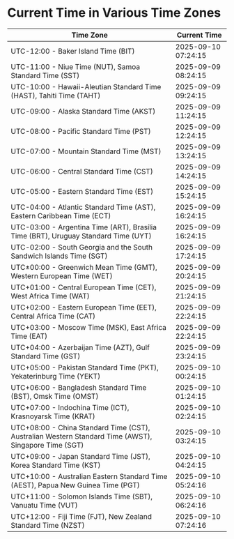 # Current Time in Various Time Zones

| Time Zone | Current Time |
|-----------|--------------|
| UTC-12:00 - Baker Island Time (BIT) | 2025-09-10 07:24:15 |
| UTC-11:00 - Niue Time (NUT), Samoa Standard Time (SST) | 2025-09-09 08:24:15 |
| UTC-10:00 - Hawaii-Aleutian Standard Time (HAST), Tahiti Time (TAHT) | 2025-09-09 09:24:15 |
| UTC-09:00 - Alaska Standard Time (AKST) | 2025-09-09 11:24:15 |
| UTC-08:00 - Pacific Standard Time (PST) | 2025-09-09 12:24:15 |
| UTC-07:00 - Mountain Standard Time (MST) | 2025-09-09 13:24:15 |
| UTC-06:00 - Central Standard Time (CST) | 2025-09-09 14:24:15 |
| UTC-05:00 - Eastern Standard Time (EST) | 2025-09-09 15:24:15 |
| UTC-04:00 - Atlantic Standard Time (AST), Eastern Caribbean Time (ECT) | 2025-09-09 16:24:15 |
| UTC-03:00 - Argentina Time (ART), Brasília Time (BRT), Uruguay Standard Time (UYT) | 2025-09-09 16:24:15 |
| UTC-02:00 - South Georgia and the South Sandwich Islands Time (SGT) | 2025-09-09 17:24:15 |
| UTC±00:00 - Greenwich Mean Time (GMT), Western European Time (WET) | 2025-09-09 20:24:15 |
| UTC+01:00 - Central European Time (CET), West Africa Time (WAT) | 2025-09-09 21:24:15 |
| UTC+02:00 - Eastern European Time (EET), Central Africa Time (CAT) | 2025-09-09 22:24:15 |
| UTC+03:00 - Moscow Time (MSK), East Africa Time (EAT) | 2025-09-09 22:24:15 |
| UTC+04:00 - Azerbaijan Time (AZT), Gulf Standard Time (GST) | 2025-09-09 23:24:15 |
| UTC+05:00 - Pakistan Standard Time (PKT), Yekaterinburg Time (YEKT) | 2025-09-10 00:24:15 |
| UTC+06:00 - Bangladesh Standard Time (BST), Omsk Time (OMST) | 2025-09-10 01:24:15 |
| UTC+07:00 - Indochina Time (ICT), Krasnoyarsk Time (KRAT) | 2025-09-10 02:24:15 |
| UTC+08:00 - China Standard Time (CST), Australian Western Standard Time (AWST), Singapore Time (SGT) | 2025-09-10 03:24:15 |
| UTC+09:00 - Japan Standard Time (JST), Korea Standard Time (KST) | 2025-09-10 04:24:15 |
| UTC+10:00 - Australian Eastern Standard Time (AEST), Papua New Guinea Time (PGT) | 2025-09-10 05:24:16 |
| UTC+11:00 - Solomon Islands Time (SBT), Vanuatu Time (VUT) | 2025-09-10 06:24:16 |
| UTC+12:00 - Fiji Time (FJT), New Zealand Standard Time (NZST) | 2025-09-10 07:24:16 |
